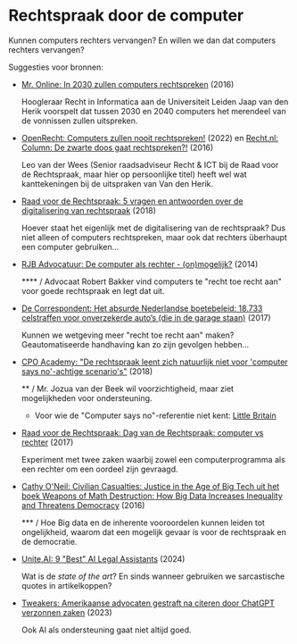 # Rechtspraak door de computer

Kunnen computers rechters vervangen? En willen we dan dat computers rechters vervangen?

Suggesties voor bronnen:

- [Mr. Online: In 2030 zullen computers rechtspreken](https://www.mr-online.nl/in-2030-zullen-computers-rechtspreken/) (2016)

  Hoogleraar Recht in Informatica aan de Universiteit Leiden Jaap van den Herik voorspelt dat tussen 2030 en 2040 computers het merendeel van de vonnissen zullen uitspreken.

- [OpenRecht: Computers zullen nooit rechtspreken!](https://web.archive.org/web/20220814080228/https://www.openrecht.nl/commentaar/e5b18b58-f90c-4960-850b-f3e34eb100bb/) (2022) en [Recht.nl: Column: De zwarte doos gaat rechtspreken?!](https://www.recht.nl/5822486b48edcf151603/column-de-zwarte-doos-gaat-rechtspreken) (2016)

  Leo van der Wees (Senior raadsadviseur Recht & ICT bij de Raad voor de Rechtspraak, maar hier op persoonlijke titel) heeft wel wat kanttekeningen bij de uitspraken van Van den Herik.

- [Raad voor de Rechtspraak: 5 vragen en antwoorden over de digitalisering van rechtspraak](https://www.rechtspraak.nl/Organisatie-en-contact/Organisatie/Raad-voor-de-rechtspraak/Nieuws/Paginas/5-vragen-en-antwoorden-over-de-digitalisering-van-rechtspraak.aspx) (2018)

  Hoever staat het eigenlijk met de digitalisering van de rechtspraak? Dus niet alleen of computers rechtspreken, maar ook dat rechters überhaupt een computer gebruiken...

- [RJB Advocatuur: De computer als rechter - (on)mogelijk?](https://rjbadvocatuur.nl/rjblog/de-computer-als-rechter/) (2014)

  \*\*\*\* / Advocaat Robert Bakker vind computers te "recht toe recht aan" voor goede rechtspraak en legt dat uit.

- [De Correspondent: Het absurde Nederlandse boetebeleid: 18.733 celstraffen voor onverzekerde auto’s (die in de garage staan)](https://decorrespondent.nl/6661/het-absurde-nederlandse-boetebeleid-18-733-celstraffen-voor-onverzekerde-auto-s-die-in-de-garage-staan/c95e4586-cf9f-08b5-27c4-0c10b9bc6563) (2017)

  Kunnen we wetgeving meer "recht toe recht aan" maken? Geautomatiseerde handhaving kan zo zijn gevolgen hebben...

- [CPO Academy: "De rechtspraak leent zich natuurlijk niet voor 'computer says no'-achtige scenario's"](https://www.ru.nl/cpo/academy/columns/rechtspraak-leent-natuurlijk-computer-says-no/) (2018)

  \*\* / Mr. Jozua van der Beek wil voorzichtigheid, maar ziet mogelijkheden voor ondersteuning.

  - Voor wie de "Computer says no"-referentie niet kent: [Little Britain](https://www.youtube.com/watch?v=x0YGZPycMEU)

- [Raad voor de Rechtspraak: Dag van de Rechtspraak: computer vs rechter](https://www.rechtspraak.nl/Organisatie-en-contact/Organisatie/Raad-voor-de-rechtspraak/Nieuws/Paginas/Dag-van-de-Rechtspraak-computer-vs-rechter.aspx) (2017)

  Experiment met twee zaken waarbij zowel een computerprogramma als een rechter om een oordeel zijn gevraagd.

- [Cathy O'Neil: Civilian Casualties: Justice in the Age of Big Tech uit het boek Weapons of Math Destruction: How Big Data Increases Inequality and Threatens Democracy](https://quadraam.sharepoint.com/:b:/s/QH991117889/EeFMqK2UE9lDs2c-AqDGcD8BIyOXe3GYI0i0L-qB64mOmg?e=hWbtir) (2016)

  \*\*\* / Hoe Big data en de inherente vooroordelen kunnen leiden tot ongelijkheid, waarom dat een mogelijk gevaar is voor de rechtspraak en de democratie.

- [Unite.AI: 9 "Best" AI Legal Assistants](https://www.unite.ai/best-ai-legal-assistants/) (2024)

  Wat is de *state of the art*? En sinds wanneer gebruiken we sarcastische quotes in artikelkoppen?

- [Tweakers: Amerikaanse advocaten gestraft na citeren door ChatGPT verzonnen zaken](https://tweakers.net/nieuws/211116/amerikaanse-advocaten-gestraft-na-citeren-door-chatgpt-verzonnen-zaken.html) (2023)

  Ook AI als ondersteuning gaat niet altijd goed.
